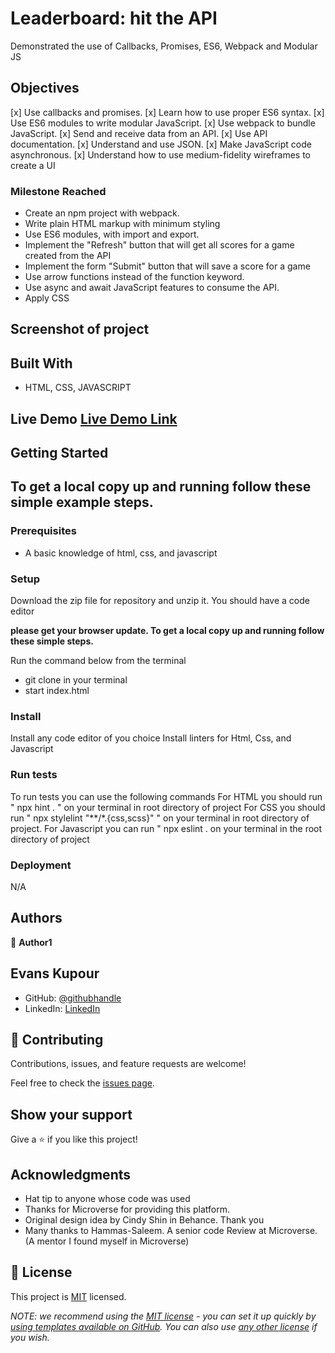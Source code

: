 # Leaderboard: hit the API

Demonstrated the use of Callbacks, Promises, ES6, Webpack and Modular JS

## Objectives
 [x] Use callbacks and promises.
 [x] Learn how to use proper ES6 syntax.
 [x] Use ES6 modules to write modular JavaScript.
 [x] Use webpack to bundle JavaScript.
 [x] Send and receive data from an API.
 [x] Use API documentation.
 [x] Understand and use JSON.
 [x] Make JavaScript code asynchronous.
 [x] Understand how to use medium-fidelity wireframes to create a UI

### Milestone Reached
- Create an npm project with webpack.
- Write plain HTML markup with minimum styling
- Use ES6 modules, with import and export.
- Implement the "Refresh" button that will get all scores for a game created from the API
- Implement the form "Submit" button that will save a score for a game
- Use arrow functions instead of the function keyword.
- Use async and await JavaScript features to consume the API.
- Apply CSS

## Screenshot of project


## Built With

- HTML, CSS, JAVASCRIPT

## Live Demo [Live Demo Link](https://doheera-kosi.github.io/Leaderboard-setup-project/dist/)


## Getting Started



## To get a local copy up and running follow these simple example steps.

### Prerequisites

* A basic knowledge of html, css, and javascript

### Setup

Download the zip file for repository and unzip it.
You should have a code editor

**please get your browser update. To get a local copy up and running follow these simple steps.**

Run the command below from the terminal

- git clone in your terminal
- start index.html

### Install

Install any code editor of you choice
Install linters for Html, Css, and Javascript

### Run tests

To run tests you can use the following commands
For HTML you should run " npx hint . " on your terminal in root directory of project
For CSS you should run " npx stylelint "**/*.{css,scss}" " on your terminal in root directory of project.
For Javascript you can run " npx eslint . on your terminal in the root directory of project

### Deployment

N/A

## Authors

👤 **Author1**
## Evans Kupour

- GitHub: [@githubhandle](https://github.com/doheera-kosi)
- LinkedIn: [LinkedIn](https://www.linkedin.com/in/evans-kupour-1879421a3/)

## 🤝 Contributing

Contributions, issues, and feature requests are welcome!

Feel free to check the [issues page](../../issues/).

## Show your support

Give a ⭐️ if you like this project!

## Acknowledgments

- Hat tip to anyone whose code was used
- Thanks for Microverse for providing this platform.
- Original design idea by Cindy Shin in Behance. Thank you
- Many thanks to Hammas-Saleem. A senior code Review at Microverse. (A mentor I found myself in Microverse)

## 📝 License

This project is [MIT](./LICENSE) licensed.

_NOTE: we recommend using the [MIT license](https://choosealicense.com/licenses/mit/) - you can set it up quickly by [using templates available on GitHub](https://docs.github.com/en/communities/setting-up-your-project-for-healthy-contributions/adding-a-license-to-a-repository). You can also use [any other license](https://choosealicense.com/licenses/) if you wish._